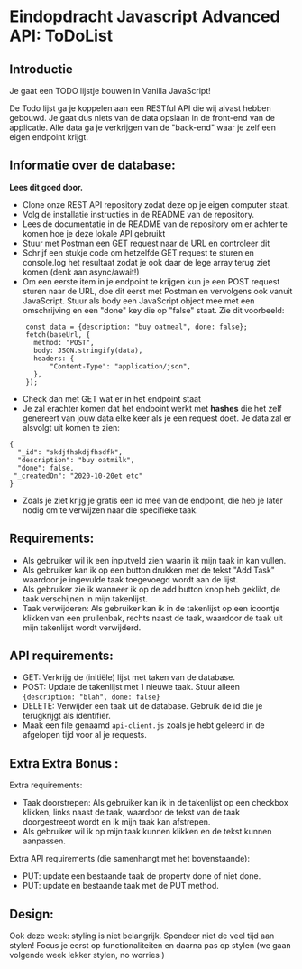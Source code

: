 # Eindopdracht Javascript Advanced API: ToDoList

## Introductie 

Je gaat een TODO lijstje bouwen in Vanilla JavaScript!

De Todo lijst ga je koppelen aan een RESTful API die wij alvast hebben gebouwd. Je gaat dus niets van de data opslaan in de front-end van de applicatie. Alle data ga je verkrijgen van de "back-end" waar je zelf een eigen endpoint krijgt.

## Informatie over de database:

**Lees dit goed door.**

* Clone onze REST API repository zodat deze op je eigen computer staat.
* Volg de installatie instructies in de README van de repository.
* Lees de documentatie in de README van de repository om er achter te komen hoe je deze lokale API gebruikt
* Stuur met Postman een GET request naar de URL en controleer dit
* Schrijf een stukje code om hetzelfde GET request te sturen en console.log het resultaat zodat je ook daar de lege array terug ziet komen (denk aan async/await!)
* Om een eerste item in je endpoint te krijgen kun je een POST request sturen naar de URL, doe dit eerst met Postman en vervolgens ook vanuit JavaScript. Stuur als body een JavaScript object mee met een omschrijving en een "done" key die op "false" staat. Zie dit voorbeeld:
```
    const data = {description: "buy oatmeal", done: false};
    fetch(baseUrl, {
      method: "POST",
      body: JSON.stringify(data),
      headers: {
          "Content-Type": "application/json",
      },
    });
```
* Check dan met GET wat er in het endpoint staat
* Je zal erachter komen dat het endpoint werkt met **hashes** die het zelf genereert van jouw data elke keer als je een request doet. Je data zal er alsvolgt uit komen te zien:
```
{
  "_id": "skdjfhskdjfhsdfk",
  "description": "buy oatmilk",
  "done": false,
 "_createdOn": "2020-10-20et etc"
}
```
* Zoals je ziet krijg je gratis een id mee van de endpoint, die heb je later nodig om te verwijzen naar die specifieke taak.

## Requirements:

* Als gebruiker wil ik een inputveld zien waarin ik mijn taak in kan vullen.
* Als gebruiker kan ik op een button drukken met de tekst "Add Task" waardoor je ingevulde taak toegevoegd wordt aan de lijst.
* Als gebruiker zie ik wanneer ik op de add button knop heb geklikt, de taak verschijnen in mijn takenlijst.
* Taak verwijderen: Als gebruiker kan ik in de takenlijst op een icoontje klikken van een prullenbak, rechts naast de taak, waardoor de taak uit mijn takenlijst wordt verwijderd.

## API requirements:

* GET: Verkrijg de (initiële) lijst met taken van de database.
* POST: Update de takenlijst met 1 nieuwe taak. Stuur alleen `{description: "blah", done: false}` 
* DELETE: Verwijder een taak uit de database. Gebruik de id die je terugkrijgt als identifier.
* Maak een file genaamd `api-client.js` zoals je hebt geleerd in de afgelopen tijd voor al je requests.

## Extra Extra Bonus :

Extra requirements:
* Taak doorstrepen: Als gebruiker kan ik in de takenlijst op een checkbox klikken, links naast de taak, waardoor de tekst van de taak doorgestreept wordt en ik mijn taak kan afstrepen.
* Als gebruiker wil ik op mijn taak kunnen klikken en de tekst kunnen aanpassen.

Extra API requirements (die samenhangt met het bovenstaande):
* PUT: update een bestaande taak de property done of niet done.
* PUT: update en bestaande taak met de PUT method.

## Design:

Ook deze week: styling is niet belangrijk. Spendeer niet de veel tijd aan stylen! Focus je eerst op functionaliteiten en daarna pas op stylen (we gaan volgende week lekker stylen, no worries )

